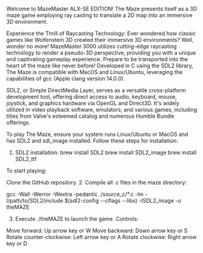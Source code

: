 Welcome to MazeMaster ALX-SE EDITION!
The Maze presents itself as a 3D maze game employing ray casting to translate a 2D map into an immersive 3D environment.

Experience the Thrill of Raycasting Technology:
Ever wondered how classic games like Wolfenstein 3D created their immersive 3D environments? Well, wonder no more! MazeMaster 3000 utilizes cutting-edge raycasting technology to render a pseudo-3D perspective, providing you with a unique and captivating gameplay experience. Prepare to be transported into the heart of the maze like never before!
Developed in C using the SDL2 library, The Maze is compatible with MacOS and Linux/Ubuntu, leveraging the capabilities of gcc (Apple clang version 14.0.0).

SDL2, or Simple DirectMedia Layer, serves as a versatile cross-platform development tool, offering direct access to audio, keyboard, mouse, joystick, and graphics hardware via OpenGL and Direct3D. It's widely utilized in video playback software, emulators, and various games, including titles from Valve's esteemed catalog and numerous Humble Bundle offerings.

To play The Maze, ensure your system runs Linux/Ubuntu or MacOS and has SDL2 and sdl_image installed. Follow these steps for installation:

1. SDL2 installation:
brew install SDL2
brew install SDL2_image
brew install SDL2_ttf

To start playing:

Clone the GitHub repository.
2. Compile all .c files in the maze directory:

gcc -Wall -Werror -Wextra -pedantic ./source_c/*.c -lm -I/path/to/SDL2/include $(sdl2-config --cflags --libs) -lSDL2_image -o theMAZE

3. Execute ./theMAZE to launch the game.
Controls:

Move forward: Up arrow key or W
Move backward: Down arrow key or S
Rotate counter-clockwise: Left arrow key or A
Rotate clockwise: Right arrow key or D
